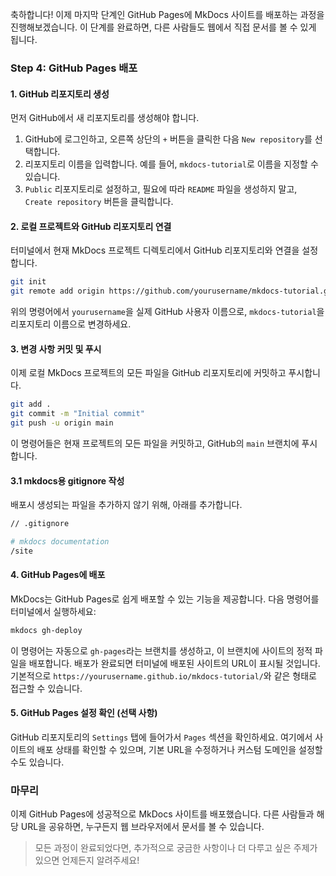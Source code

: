 축하합니다! 이제 마지막 단계인 GitHub Pages에 MkDocs 사이트를 배포하는 과정을 진행해보겠습니다. 이 단계를 완료하면, 다른 사람들도 웹에서 직접 문서를 볼 수 있게 됩니다.

### **Step 4: GitHub Pages 배포**

#### 1. GitHub 리포지토리 생성

먼저 GitHub에서 새 리포지토리를 생성해야 합니다.

1. GitHub에 로그인하고, 오른쪽 상단의 `+` 버튼을 클릭한 다음 `New repository`를 선택합니다.
2. 리포지토리 이름을 입력합니다. 예를 들어, `mkdocs-tutorial`로 이름을 지정할 수 있습니다.
3. `Public` 리포지토리로 설정하고, 필요에 따라 `README` 파일을 생성하지 말고, `Create repository` 버튼을 클릭합니다.

#### 2. 로컬 프로젝트와 GitHub 리포지토리 연결

터미널에서 현재 MkDocs 프로젝트 디렉토리에서 GitHub 리포지토리와 연결을 설정합니다.

```bash
git init
git remote add origin https://github.com/yourusername/mkdocs-tutorial.git
```

위의 명령어에서 `yourusername`을 실제 GitHub 사용자 이름으로, `mkdocs-tutorial`을 리포지토리 이름으로 변경하세요.

#### 3. 변경 사항 커밋 및 푸시

이제 로컬 MkDocs 프로젝트의 모든 파일을 GitHub 리포지토리에 커밋하고 푸시합니다.

```bash
git add .
git commit -m "Initial commit"
git push -u origin main
```

이 명령어들은 현재 프로젝트의 모든 파일을 커밋하고, GitHub의 `main` 브랜치에 푸시합니다.

#### 3.1 mkdocs용 gitignore 작성

배포시 생성되는 파일을 추가하지 않기 위해, 아래를 추가합니다.
```bash
// .gitignore

# mkdocs documentation
/site
```

#### 4. GitHub Pages에 배포

MkDocs는 GitHub Pages로 쉽게 배포할 수 있는 기능을 제공합니다. 다음 명령어를 터미널에서 실행하세요:

```bash
mkdocs gh-deploy
```

이 명령어는 자동으로 `gh-pages`라는 브랜치를 생성하고, 이 브랜치에 사이트의 정적 파일을 배포합니다. 배포가 완료되면 터미널에 배포된 사이트의 URL이 표시될 것입니다. 기본적으로 `https://yourusername.github.io/mkdocs-tutorial/`와 같은 형태로 접근할 수 있습니다.

#### 5. GitHub Pages 설정 확인 (선택 사항)

GitHub 리포지토리의 `Settings` 탭에 들어가서 `Pages` 섹션을 확인하세요. 여기에서 사이트의 배포 상태를 확인할 수 있으며, 기본 URL을 수정하거나 커스텀 도메인을 설정할 수도 있습니다.

### 마무리

이제 GitHub Pages에 성공적으로 MkDocs 사이트를 배포했습니다. 다른 사람들과 해당 URL을 공유하면, 누구든지 웹 브라우저에서 문서를 볼 수 있습니다.

> 모든 과정이 완료되었다면, 추가적으로 궁금한 사항이나 더 다루고 싶은 주제가 있으면 언제든지 알려주세요!
